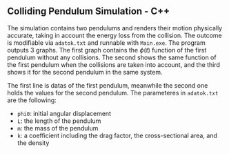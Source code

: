 ## Colliding Pendulum Simulation - C++

The simulation contains two pendulums and renders their motion physically accurate, taking in account the energy loss from the collision. The outcome is modifiable via `adatok.txt` and runnable with `Main.exe`. The program outputs 3 graphs. The first graph contains the $\phi(t)$ function of the first pendulum without any collisions. The second shows the same function of the first pendulum when the collisions are taken into account, and the third shows it for the second pendulum in the same system. 

The first line is datas of the first pendulum, meanwhile the second one holds the values for the second pendulum. The parameteres in `adatok.txt` are the following:

- `phi0`: initial angular displacement  
- `L`: the length of the pendulum  
- `m`: the mass of the pendulum  
- `k`: a coefficient including the drag factor, the cross-sectional area, and the density  

